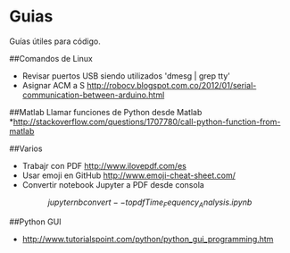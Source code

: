 # Guias
Guías útiles para código.

##Comandos de Linux
* Revisar puertos USB siendo utilizados 'dmesg | grep tty'
* Asignar ACM a S http://robocv.blogspot.com.co/2012/01/serial-communication-between-arduino.html

##Matlab
Llamar funciones de Python desde Matlab
*http://stackoverflow.com/questions/1707780/call-python-function-from-matlab

##Varios
* Trabajr con PDF
http://www.ilovepdf.com/es
* Usar emoji en GitHub
http://www.emoji-cheat-sheet.com/
* Convertir notebook Jupyter a PDF desde consola

$$jupyter nbconvert --to pdf Time_Fequency_Analysis.ipynb$$


##Python GUI
* http://www.tutorialspoint.com/python/python_gui_programming.htm
